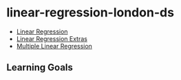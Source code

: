 # linear-regression-london-ds

* [Linear Regression](https://docs.google.com/presentation/d/1Y-VDOVC0Ajc-UoSi74peuhItV0jaNSB9gXy5ErvcN70/edit?usp=sharing)
* [Linear Regression Extras](https://docs.google.com/presentation/d/1lyrPb2evxBlnKVes7jDosN9sfQJZ6inQSQ9Y8kjnJG8/edit?usp=sharing)
* [Multiple Linear Regression](https://docs.google.com/presentation/d/1lyrPb2evxBlnKVes7jDosN9sfQJZ6inQSQ9Y8kjnJG8/edit?usp=sharing)

## Learning Goals 





